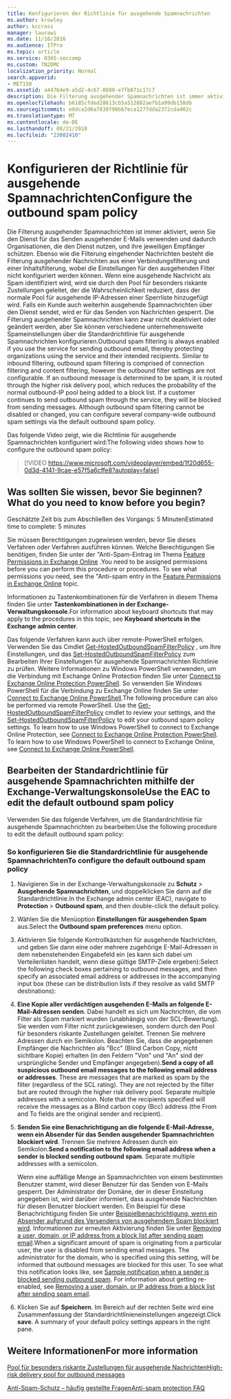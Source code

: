 ```yaml
---
title: Konfigurieren der Richtlinie für ausgehende Spamnachrichten
ms.author: krowley
author: kccross
manager: laurawi
ms.date: 11/10/2016
ms.audience: ITPro
ms.topic: article
ms.service: O365-seccomp
ms.custom: TN2DMC
localization_priority: Normal
search.appverid:
- MET150
ms.assetid: a44764e9-a5d2-4c67-8888-e7fb871c17c7
description: Die Filterung ausgehender Spamnachrichten ist immer aktiviert, wenn Sie den Dienst für das Senden ausgehender E-Mails verwenden und dadurch Organisationen, die den Dienst nutzen, und ihre jeweiligen Empfänger schützen.
ms.openlocfilehash: b6185cfded28613cb5a512882aefb1a99db158db
ms.sourcegitcommit: e9dca2d6a7838f98bb7eca127fdda2372cda402c
ms.translationtype: MT
ms.contentlocale: de-DE
ms.lasthandoff: 08/21/2018
ms.locfileid: "23002410"
---
```

# <a name="configure-the-outbound-spam-policy"></a><span data-ttu-id="50b71-103">Konfigurieren der Richtlinie für ausgehende Spamnachrichten</span><span class="sxs-lookup"><span data-stu-id="50b71-103">Configure the outbound spam policy</span></span>

<span data-ttu-id="50b71-p101">Die Filterung ausgehender Spamnachrichten ist immer aktiviert, wenn Sie den Dienst für das Senden ausgehender E-Mails verwenden und dadurch Organisationen, die den Dienst nutzen, und ihre jeweiligen Empfänger schützen. Ebenso wie die Filterung eingehender Nachrichten besteht die Filterung ausgehender Nachrichten aus einer Verbindungsfilterung und einer Inhaltsfilterung, wobei die Einstellungen für den ausgehenden Filter nicht konfiguriert werden können. Wenn eine ausgehende Nachricht als Spam identifiziert wird, wird sie durch den Pool für besonders riskante Zustellungen geleitet, der die Wahrscheinlichkeit reduziert, dass der normale Pool für ausgehende IP-Adressen einer Sperrliste hinzugefügt wird. Falls ein Kunde auch weiterhin ausgehende Spamnachrichten über den Dienst sendet, wird er für das Senden von Nachrichten gesperrt. Die Filterung ausgehender Spamnachrichten kann zwar nicht deaktiviert oder geändert werden, aber Sie können verschiedene unternehmensweite Spameinstellungen über die Standardrichtlinie für ausgehende Spamnachrichten konfigurieren.</span><span class="sxs-lookup"><span data-stu-id="50b71-p101">Outbound spam filtering is always enabled if you use the service for sending outbound email, thereby protecting organizations using the service and their intended recipients. Similar to inbound filtering, outbound spam filtering is comprised of connection filtering and content filtering, however the outbound filter settings are not configurable. If an outbound message is determined to be spam, it is routed through the higher risk delivery pool, which reduces the probability of the normal outbound-IP pool being added to a block list. If a customer continues to send outbound spam through the service, they will be blocked from sending messages. Although outbound spam filtering cannot be disabled or changed, you can configure several company-wide outbound spam settings via the default outbound spam policy.</span></span> 
  
<span data-ttu-id="50b71-109">Das folgende Video zeigt, wie die Richtlinie für ausgehende Spamnachrichten konfiguriert wird:</span><span class="sxs-lookup"><span data-stu-id="50b71-109">The following video shows how to configure the outbound spam policy:</span></span>
  
> [!VIDEO https://www.microsoft.com/videoplayer/embed/1f20d655-0d3d-4141-9cae-e57f5a6cffe8?autoplay=false]
  
## <a name="what-do-you-need-to-know-before-you-begin"></a><span data-ttu-id="50b71-110">Was sollten Sie wissen, bevor Sie beginnen?</span><span class="sxs-lookup"><span data-stu-id="50b71-110">What do you need to know before you begin?</span></span>
<span data-ttu-id="50b71-111"><a name="sectionSection0"> </a></span><span class="sxs-lookup"><span data-stu-id="50b71-111"></span></span>

<span data-ttu-id="50b71-112">Geschätzte Zeit bis zum Abschließen des Vorgangs: 5 Minuten</span><span class="sxs-lookup"><span data-stu-id="50b71-112">Estimated time to complete: 5 minutes</span></span>
  
<span data-ttu-id="50b71-p102">Sie müssen Berechtigungen zugewiesen werden, bevor Sie dieses Verfahren oder Verfahren ausführen können. Welche Berechtigungen Sie benötigen, finden Sie unter der "Anti-Spam-Eintrag im Thema [Feature Permissions in Exchange Online](http://technet.microsoft.com/library/15073ce1-0917-403b-8839-02a2ebc96e16.aspx) .</span><span class="sxs-lookup"><span data-stu-id="50b71-p102">You need to be assigned permissions before you can perform this procedure or procedures. To see what permissions you need, see the "Anti-spam entry in the [Feature Permissions in Exchange Online](http://technet.microsoft.com/library/15073ce1-0917-403b-8839-02a2ebc96e16.aspx) topic.</span></span> 
  
<span data-ttu-id="50b71-115">Informationen zu Tastenkombinationen für die Verfahren in diesem Thema finden Sie unter **Tastenkombinationen in der Exchange-Verwaltungskonsole**.</span><span class="sxs-lookup"><span data-stu-id="50b71-115">For information about keyboard shortcuts that may apply to the procedures in this topic, see **Keyboard shortcuts in the Exchange admin center**.</span></span>
  
<span data-ttu-id="50b71-p103">Das folgende Verfahren kann auch über remote-PowerShell erfolgen. Verwenden Sie das Cmdlet [Get-HostedOutboundSpamFilterPolicy](http://technet.microsoft.com/library/8f15c83c-c10a-4d9d-b135-35321430bdc2.aspx) , um Ihre Einstellungen, und das [Set-HostedOutboundSpamFilterPolicy](http://technet.microsoft.com/library/665d1b04-d4b5-4a0e-811a-4e37096ccbfd.aspx) zum Bearbeiten Ihrer Einstellungen für ausgehende Spamnachrichten Richtlinie zu prüfen. Weitere Informationen zu Windows PowerShell verwenden, um die Verbindung mit Exchange Online Protection finden Sie unter [Connect to Exchange Online Protection PowerShell](https://go.microsoft.com/fwlink/p/?linkid=627290). So verwenden Sie Windows PowerShell für die Verbindung zu Exchange Online finden Sie unter [Connect to Exchange Online PowerShell](https://go.microsoft.com/fwlink/p/?linkid=396554).</span><span class="sxs-lookup"><span data-stu-id="50b71-p103">The following procedure can also be performed via remote PowerShell. Use the [Get-HostedOutboundSpamFilterPolicy](http://technet.microsoft.com/library/8f15c83c-c10a-4d9d-b135-35321430bdc2.aspx) cmdlet to review your settings, and the [Set-HostedOutboundSpamFilterPolicy](http://technet.microsoft.com/library/665d1b04-d4b5-4a0e-811a-4e37096ccbfd.aspx) to edit your outbound spam policy settings. To learn how to use Windows PowerShell to connect to Exchange Online Protection, see [Connect to Exchange Online Protection PowerShell](https://go.microsoft.com/fwlink/p/?linkid=627290). To learn how to use Windows PowerShell to connect to Exchange Online, see [Connect to Exchange Online PowerShell](https://go.microsoft.com/fwlink/p/?linkid=396554).</span></span>
  
## <a name="use-the-eac-to-edit-the-default-outbound-spam-policy"></a><span data-ttu-id="50b71-120">Bearbeiten der Standardrichtlinie für ausgehende Spamnachrichten mithilfe der Exchange-Verwaltungskonsole</span><span class="sxs-lookup"><span data-stu-id="50b71-120">Use the EAC to edit the default outbound spam policy</span></span>
<span data-ttu-id="50b71-121"><a name="sectionSection1"> </a></span><span class="sxs-lookup"><span data-stu-id="50b71-121"></span></span>

<span data-ttu-id="50b71-122">Verwenden Sie das folgende Verfahren, um die Standardrichtlinie für ausgehende Spamnachrichten zu bearbeiten:</span><span class="sxs-lookup"><span data-stu-id="50b71-122">Use the following procedure to edit the default outbound spam policy:</span></span>
  
### <a name="to-configure-the-default-outbound-spam-policy"></a><span data-ttu-id="50b71-123">So konfigurieren Sie die Standardrichtlinie für ausgehende Spamnachrichten</span><span class="sxs-lookup"><span data-stu-id="50b71-123">To configure the default outbound spam policy</span></span>

1. <span data-ttu-id="50b71-124">Navigieren Sie in der Exchange-Verwaltungskonsole zu **Schutz** \> **Ausgehende Spamnachrichten**, und doppelklicken Sie dann auf die Standardrichtlinie.</span><span class="sxs-lookup"><span data-stu-id="50b71-124">In the Exchange admin center (EAC), navigate to **Protection** \> **Outbound spam**, and then double-click the default policy.</span></span>
    
2. <span data-ttu-id="50b71-125">Wählen Sie die Menüoption **Einstellungen für ausgehenden Spam** aus.</span><span class="sxs-lookup"><span data-stu-id="50b71-125">Select the **Outbound spam preferences** menu option.</span></span> 
    
3. <span data-ttu-id="50b71-126">Aktivieren Sie folgende Kontrollkästchen für ausgehende Nachrichten, und geben Sie dann eine oder mehrere zugehörige E-Mail-Adressen in dem nebenstehenden Eingabefeld ein (es kann sich dabei um Verteilerlisten handelt, wenn diese gültige SMTP-Ziele ergeben):</span><span class="sxs-lookup"><span data-stu-id="50b71-126">Select the following check boxes pertaining to outbound messages, and then specify an associated email address or addresses in the accompanying input box (these can be distribution lists if they resolve as valid SMTP destinations):</span></span>
    
1. <span data-ttu-id="50b71-p104">**Eine Kopie aller verdächtigen ausgehenden E-Mails an folgende E-Mail-Adressen senden**. Dabei handelt es sich um Nachrichten, die vom Filter als Spam markiert wurden (unabhängig von der SCL-Bewertung). Sie werden vom Filter nicht zurückgewiesen, sondern durch den Pool für besonders riskante Zustellungen geleitet. Trennen Sie mehrere Adressen durch ein Semikolon. Beachten Sie, dass die angegebenen Empfänger die Nachrichten als "Bcc" (Blind Carbon Copy, nicht sichtbare Kopie) erhalten (in den Feldern "Von" und "An" sind der ursprüngliche Sender und Empfänger angegeben).</span><span class="sxs-lookup"><span data-stu-id="50b71-p104">**Send a copy of all suspicious outbound email messages to the following email address or addresses**. These are messages that are marked as spam by the filter (regardless of the SCL rating). They are not rejected by the filter but are routed through the higher risk delivery pool. Separate multiple addresses with a semicolon. Note that the recipients specified will receive the messages as a Blind carbon copy (Bcc) address (the From and To fields are the original sender and recipient).</span></span>
    
2. <span data-ttu-id="50b71-p105">**Senden Sie eine Benachrichtigung an die folgende E-Mail-Adresse, wenn ein Absender für das Senden ausgehender Spamnachrichten blockiert wird**. Trennen Sie mehrere Adressen durch ein Semikolon.</span><span class="sxs-lookup"><span data-stu-id="50b71-p105">**Send a notification to the following email address when a sender is blocked sending outbound spam**. Separate multiple addresses with a semicolon.</span></span>
    
    <span data-ttu-id="50b71-p106">Wenn eine auffällige Menge an Spamnachrichten von einem bestimmten Benutzer stammt, wird dieser Benutzer für das Senden von E-Mails gesperrt. Der Administrator der Domäne, der in dieser Einstellung angegeben ist, wird darüber informiert, dass ausgehende Nachrichten für diesen Benutzer blockiert werden. Ein Beispiel für diese Benachrichtigung finden Sie unter [Beispielbenachrichtigung, wenn ein Absender aufgrund des Versendens von ausgehendem Spam blockiert wird](sample-notification-when-a-sender-is-blocked-sending-outbound-spam.md). Informationen zur erneuten Aktivierung finden Sie unter [Removing a user, domain, or IP address from a block list after sending spam email](http://technet.microsoft.com/library/712cfcc1-31e8-4e51-8561-b64258a8f1e5.aspx).</span><span class="sxs-lookup"><span data-stu-id="50b71-p106">When a significant amount of spam is originating from a particular user, the user is disabled from sending email messages. The administrator for the domain, who is specified using this setting, will be informed that outbound messages are blocked for this user. To see what this notification looks like, see [Sample notification when a sender is blocked sending outbound spam](sample-notification-when-a-sender-is-blocked-sending-outbound-spam.md). For information about getting re-enabled, see [Removing a user, domain, or IP address from a block list after sending spam email](http://technet.microsoft.com/library/712cfcc1-31e8-4e51-8561-b64258a8f1e5.aspx).</span></span>
    
4. <span data-ttu-id="50b71-p107">Klicken Sie auf **Speichern**. Im Bereich auf der rechten Seite wird eine Zusammenfassung der Standardrichtlinieneinstellungen angezeigt.</span><span class="sxs-lookup"><span data-stu-id="50b71-p107">Click **save**. A summary of your default policy settings appears in the right pane.</span></span>
    
## <a name="for-more-information"></a><span data-ttu-id="50b71-140">Weitere Informationen</span><span class="sxs-lookup"><span data-stu-id="50b71-140">For more information</span></span>
<span data-ttu-id="50b71-141"><a name="sectionSection2"> </a></span><span class="sxs-lookup"><span data-stu-id="50b71-141"></span></span>

[<span data-ttu-id="50b71-142">Pool für besonders riskante Zustellungen für ausgehende Nachrichten</span><span class="sxs-lookup"><span data-stu-id="50b71-142">High-risk delivery pool for outbound messages</span></span>](high-risk-delivery-pool-for-outbound-messages.md)
  
[<span data-ttu-id="50b71-143">Anti-Spam-Schutz – häufig gestellte Fragen</span><span class="sxs-lookup"><span data-stu-id="50b71-143">Anti-spam protection FAQ</span></span>](anti-spam-protection-faq.md)
  

